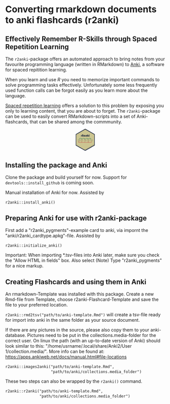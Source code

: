 # Converting rmarkdown documents to anki flashcards (r2anki)

## Effectively Remember R-Skills through Spaced Repetition Learning
The `r2anki`-package offers an automated approach to bring notes from your favourite programming language (written in RMarkdown) to [Anki](https://ankisrs.net), a software for spaced repitition learning.

When you learn and use *R* you need to memorize important commands to solve programming tasks effectively. Unfortunately some less frequently used function calls can be forgot easily as you learn more about the language.

[Spaced repetition learning](https://en.wikipedia.org/wiki/Spaced_repetition) offers a solution to this problem by exposing you only to learning content, that you are about to forget. The `r2anki`-package can be used to easily convert RMarkdown-scripts into a set of Anki-flashcards, that can be shared among the commmunity.

<center><img src="r2anki_sticker.png" alt="r2anki-sticker" style="width: 60px;"/></center>

## Installing the package and Anki
Clone the package and build yourself for now. Support for `devtools::install_github` is coming soon.

Manual installation of Anki for now. Assisted by
```
r2anki::install_anki()
```

## Preparing Anki for use with r2anki-package
First add a "r2anki_pygments"-example card to anki, via impornt the "anki/r2anki_cardtype.apkg"-file. Assisted by

```
r2anki::initialize_anki()
```

Important: When importing *.tsv-files into Anki later, make sure you check the "Allow HTML in fields" box. Also select (Note) Type "r2anki_pygments" for a nice markup.

## Creating Flashcards and using them in Anki
An rmarkdown-Template was installed with this package. Create a new Rmd-file from Template, choose r2anki-Flashcard-Template and save the file to your preferred location.

`r2anki::rmd2tsv("path/to/anki-template.Rmd")` will create a tsv-file ready for import into anki in the same folder as your source document.

If there are any pictures in the source, please also copy them to your anki-database. Pictures need to be put in the collections.media-folder for the correct user. On linux the path (with an up-to-date version of Anki) should look similar to this: "/home/usrname/.local/share/Anki2/User 1/collection.media/". More info can be found at: https://apps.ankiweb.net/docs/manual.html#file-locations
```
r2anki::images2anki("path/to/anki-template.Rmd",
                    "path/to/anki/collections.media_folder")
```

These two steps can also be wrapped by the `r2anki()` command.
```
r2anki::r2anki("path/to/anki-template.Rmd",
               "path/to/anki/collections.media_folder")
```

